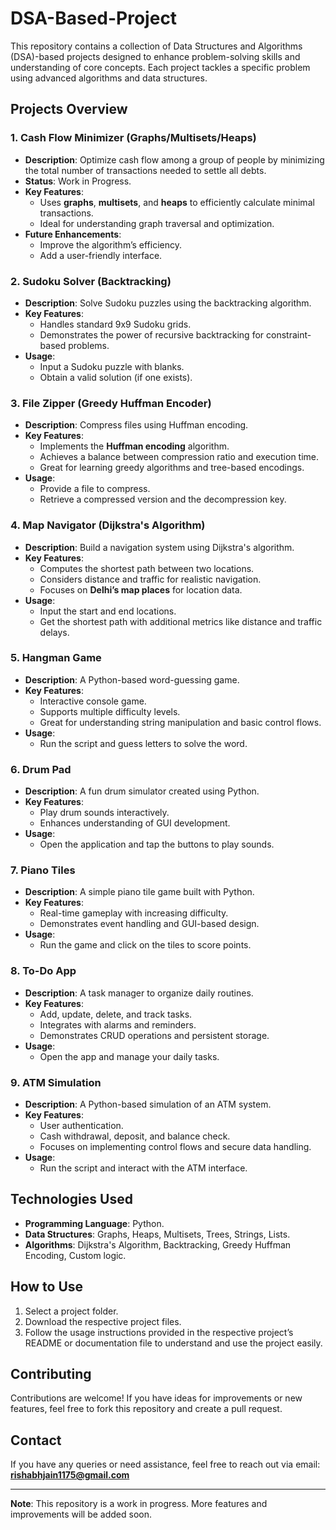 # DSA-Based-Project
This repository contains a collection of Data Structures and Algorithms (DSA)-based projects designed to enhance problem-solving skills and understanding of core concepts. Each project tackles a specific problem using advanced algorithms and data structures.

## Projects Overview

### 1. **Cash Flow Minimizer (Graphs/Multisets/Heaps)**
   - **Description**: Optimize cash flow among a group of people by minimizing the total number of transactions needed to settle all debts.
   - **Status**: Work in Progress.
   - **Key Features**:
     - Uses **graphs**, **multisets**, and **heaps** to efficiently calculate minimal transactions.
     - Ideal for understanding graph traversal and optimization.
   - **Future Enhancements**:
     - Improve the algorithm’s efficiency.
     - Add a user-friendly interface.

### 2. **Sudoku Solver (Backtracking)**
   - **Description**: Solve Sudoku puzzles using the backtracking algorithm.
   - **Key Features**:
     - Handles standard 9x9 Sudoku grids.
     - Demonstrates the power of recursive backtracking for constraint-based problems.
   - **Usage**:
     - Input a Sudoku puzzle with blanks.
     - Obtain a valid solution (if one exists).

### 3. **File Zipper (Greedy Huffman Encoder)**
   - **Description**: Compress files using Huffman encoding.
   - **Key Features**:
     - Implements the **Huffman encoding** algorithm.
     - Achieves a balance between compression ratio and execution time.
     - Great for learning greedy algorithms and tree-based encodings.
   - **Usage**:
     - Provide a file to compress.
     - Retrieve a compressed version and the decompression key.

### 4. **Map Navigator (Dijkstra's Algorithm)**
   - **Description**: Build a navigation system using Dijkstra's algorithm.
   - **Key Features**:
     - Computes the shortest path between two locations.
     - Considers distance and traffic for realistic navigation.
     - Focuses on **Delhi’s map places** for location data.
   - **Usage**:
     - Input the start and end locations.
     - Get the shortest path with additional metrics like distance and traffic delays.

### 5. **Hangman Game**
   - **Description**: A Python-based word-guessing game.
   - **Key Features**:
     - Interactive console game.
     - Supports multiple difficulty levels.
     - Great for understanding string manipulation and basic control flows.
   - **Usage**:
     - Run the script and guess letters to solve the word.

### 6. **Drum Pad**
   - **Description**: A fun drum simulator created using Python.
   - **Key Features**:
     - Play drum sounds interactively.
     - Enhances understanding of GUI development.
   - **Usage**:
     - Open the application and tap the buttons to play sounds.

### 7. **Piano Tiles**
   - **Description**: A simple piano tile game built with Python.
   - **Key Features**:
     - Real-time gameplay with increasing difficulty.
     - Demonstrates event handling and GUI-based design.
   - **Usage**:
     - Run the game and click on the tiles to score points.

### 8. **To-Do App**
   - **Description**: A task manager to organize daily routines.
   - **Key Features**:
     - Add, update, delete, and track tasks.
     - Integrates with alarms and reminders.
     - Demonstrates CRUD operations and persistent storage.
   - **Usage**:
     - Open the app and manage your daily tasks.

### 9. **ATM Simulation**
   - **Description**: A Python-based simulation of an ATM system.
   - **Key Features**:
     - User authentication.
     - Cash withdrawal, deposit, and balance check.
     - Focuses on implementing control flows and secure data handling.
   - **Usage**:
     - Run the script and interact with the ATM interface.

## Technologies Used
- **Programming Language**: Python.
- **Data Structures**: Graphs, Heaps, Multisets, Trees, Strings, Lists.
- **Algorithms**: Dijkstra's Algorithm, Backtracking, Greedy Huffman Encoding, Custom logic.

## How to Use
1. Select a project folder.
2. Download the respective project files.
3. Follow the usage instructions provided in the respective project’s README or documentation file to understand and use the project easily.

## Contributing
Contributions are welcome! If you have ideas for improvements or new features, feel free to fork this repository and create a pull request.

## Contact
If you have any queries or need assistance, feel free to reach out via email: **rishabhjain1175@gmail.com**

---

**Note**: This repository is a work in progress. More features and improvements will be added soon.
